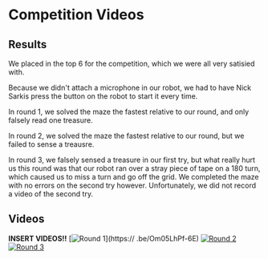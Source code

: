 # Competition Videos

## Results
We placed in the top 6 for the competition, which we were all very satisied with.

Because we didn't attach a microphone in our robot, we had to have Nick Sarkis press the button on the robot to start it every time.

In round 1, we solved the maze the fastest relative to our round, and only falsely read one treasure.

In round 2, we solved the maze the fastest relative to our round, but we failed to sense a treausre.

In round 3, we falsely sensed a treasure in our first try, but what really hurt us this round was that our robot ran over a stray piece of tape on a 180 turn, which caused us to miss a turn and go off the grid. We completed the maze with no errors on the second try however. Unfortunately, we did not record a video of the second try. 


## Videos

**INSERT VIDEOS!!**
[![Round 1](https://img.youtube.com/vi/Om05LhPf-6E/0.jpg)](https:// .be/Om05LhPf-6E)
[![Round 2](https://img.youtube.com/vi/l0gw35ZfIL0/0.jpg)](https://youtu.be/l0gw35ZfIL0)
[![Round 3](https://img.youtube.com/vi/o_EQyqt-YL0/0.jpg)](https://youtu.be/o_EQyqt-YL0)